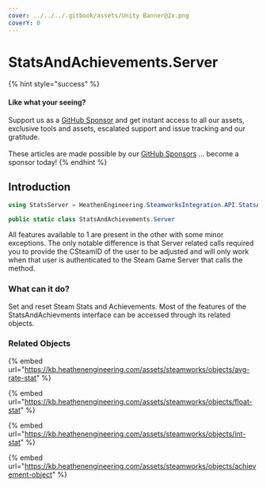 ```yaml
---
cover: ../../../.gitbook/assets/Unity Banner@2x.png
coverY: 0
---
```


# StatsAndAchievements.Server

{% hint style="success" %}
#### Like what your seeing?

Support us as a [GitHub Sponsor](../../../become-a-sponsor/) and get instant access to all our assets, exclusive tools and assets, escalated support and issue tracking and our gratitude.\
\
These articles are made possible by our [GitHub Sponsors](../../../become-a-sponsor/) ... become a sponsor today!
{% endhint %}

## &#x20;Introduction

```csharp
using StatsServer = HeathenEngineering.SteamworksIntegration.API.StatsAndAchievements.Server;
```

```csharp
public static class StatsAndAchievements.Server
```

All features available to 1 are present in the other with some minor exceptions. The only notable difference is that Server related calls required you to provide the CSteamID of the user to be adjusted and will only work when that user is authenticated to the Steam Game Server that calls the method.

### What can it do?

Set and reset Steam Stats and Achievements. Most of the features of the StatsAndAchievments interface can be accessed through its related objects.

### Related Objects

{% embed url="https://kb.heathenengineering.com/assets/steamworks/objects/avg-rate-stat" %}

{% embed url="https://kb.heathenengineering.com/assets/steamworks/objects/float-stat" %}

{% embed url="https://kb.heathenengineering.com/assets/steamworks/objects/int-stat" %}

{% embed url="https://kb.heathenengineering.com/assets/steamworks/objects/achievement-object" %}
